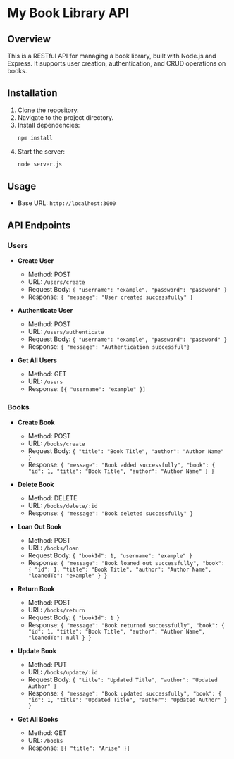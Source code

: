 # My Book Library API

## Overview
This is a RESTful API for managing a book library, built with Node.js and Express. It supports user creation, authentication, and CRUD operations on books.

## Installation
1. Clone the repository.
2. Navigate to the project directory.
3. Install dependencies:
    ```bash
    npm install
    ```
4. Start the server:
    ```bash
    node server.js
    ```

## Usage
- Base URL: `http://localhost:3000`

## API Endpoints

### Users
- **Create User**
    - Method: POST
    - URL: `/users/create`
    - Request Body: `{ "username": "example", "password": "password" }`
    - Response: `{ "message": "User created successfully" }`

- **Authenticate User**
    - Method: POST
    - URL: `/users/authenticate`
    - Request Body: `{ "username": "example", "password": "password" }`
    - Response: `{ "message": "Authentication successful"}`

- **Get All Users**
    - Method: GET
    - URL: `/users`
    - Response: `[{ "username": "example" }]`

### Books
- **Create Book**
    - Method: POST
    - URL: `/books/create`
    - Request Body: `{ "title": "Book Title", "author": "Author Name" }`
    - Response: `{ "message": "Book added successfully", "book": { "id": 1, "title": "Book Title", "author": "Author Name" } }`

- **Delete Book**
    - Method: DELETE
    - URL: `/books/delete/:id`
    - Response: `{ "message": "Book deleted successfully" }`

- **Loan Out Book**
    - Method: POST
    - URL: `/books/loan`
    - Request Body: `{ "bookId": 1, "username": "example" }`
    - Response: `{ "message": "Book loaned out successfully", "book": { "id": 1, "title": "Book Title", "author": "Author Name", "loanedTo": "example" } }`

- **Return Book**
    - Method: POST
    - URL: `/books/return`
    - Request Body: `{ "bookId": 1 }`
    - Response: `{ "message": "Book returned successfully", "book": { "id": 1, "title": "Book Title", "author": "Author Name", "loanedTo": null } }`

- **Update Book**
    - Method: PUT
    - URL: `/books/update/:id`
    - Request Body: `{ "title": "Updated Title", "author": "Updated Author" }`
    - Response: `{ "message": "Book updated successfully", "book": { "id": 1, "title": "Updated Title", "author": "Updated Author" } }`

- **Get All Books**
    - Method: GET
    - URL: `/books`
    - Response: `[{ "title": "Arise" }]`
